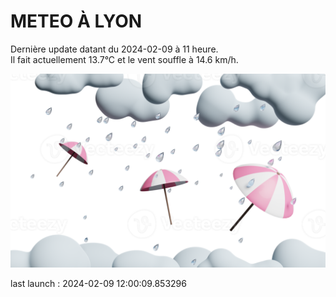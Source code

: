 # METEO À LYON

Dernière update datant du 2024-02-09 à 11 heure.  
Il fait actuellement 13.7°C et le vent souffle à 14.6 km/h.      

![](./.github/rain.png)

last launch : 2024-02-09 12:00:09.853296
